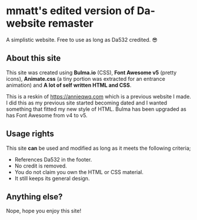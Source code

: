 # mmatt's edited version of Da-website remaster

A simplistic website. Free to use as long as Da532 credited. 😎

## About this site

This site was created using **Bulma.io** (CSS), **Font Awesome v5** (pretty icons), **Animate.css** (a tiny portion was extracted for an entrance animation) and **A lot of self written HTML and CSS**.

This is a reskin of https://annieqwq.com which is a previous website I made. I did this as my previous site started becoming dated and I wanted something that fitted my new style of HTML. Bulma has been upgraded as has Font Awesome from v4 to v5.

## Usage rights

This site **__can__** be used and modified as long as it meets the following criteria;

* References Da532 in the footer.
* No credit is removed.
* You do not claim you own the HTML or CSS material.
* It still keeps its general design.

## Anything else?

Nope, hope you enjoy this site!
